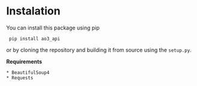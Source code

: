 # Instalation

You can install this package using pip

``` pip install ao3_api```

or by cloning the repository and building it from source using the `setup.py`.

__Requirements__

    * BeautifulSoup4
    * Requests
    